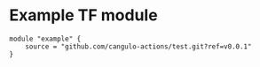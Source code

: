# Example TF module

```hcl
module "example" {
    source = "github.com/cangulo-actions/test.git?ref=v0.0.1"
}

```
